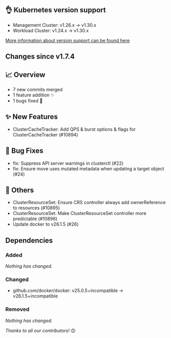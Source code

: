 ## 👌 Kubernetes version support

- Management Cluster: v1.26.x -> v1.30.x
- Workload Cluster: v1.24.x -> v1.30.x

[More information about version support can be found here](https://cluster-api.sigs.k8s.io/reference/versions.html)

## Changes since v1.7.4
## :chart_with_upwards_trend: Overview
- 7 new commits merged
- 1 feature addition ✨
- 1 bugs fixed 🐛

## :sparkles: New Features
- ClusterCacheTracker: Add QPS & burst options & flags for ClusterCacheTracker (#10894)

## :bug: Bug Fixes
- fix: Suppress API server warnings in clusterctl (#22)
- fix: Ensure move uses mutated metadata when updating a target object (#24)

## :seedling: Others
- ClusterResourceSet: Ensure CRS controller always add ownerReference to resources (#10895)
- ClusterResourceSet: Make ClusterResourceSet controller more predictable (#10896)
- Update docker to v26.1.5 (#26)

## Dependencies

### Added
_Nothing has changed._

### Changed
- github.com/docker/docker: v25.0.5+incompatible → v26.1.5+incompatible

### Removed
_Nothing has changed._

_Thanks to all our contributors!_ 😊
